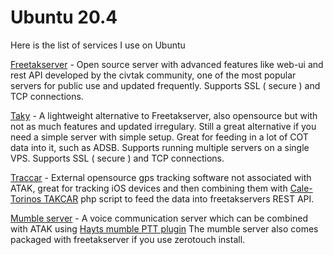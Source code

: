 # Ubuntu 20.4

Here is the list of services I use on Ubuntu

[Freetakserver](https://github.com/hamuraiisam/ATAK-Setup-guide/blob/main/ubuntufts.md "Freetakserver") - Open source server with advanced features like web-ui and rest API developed by the civtak community, one of the most popular servers for public use and updated frequently. Supports SSL ( secure ) and TCP connections.

[Taky](https://github.com/hamuraiisam/ATAK-Setup-guide/blob/main/ubuntutaky.md "Taky") - A lightweight alternative to Freetakserver, also opensource but with not as much features and updated irregulary. Still a great alternative if you need a simple server with simple setup. Great for feeding in a lot of COT data into it, such as ADSB. Supports running multiple servers on a single VPS. Supports SSL ( secure ) and TCP connections.

[Traccar](https://github.com/hamuraiisam/ATAK-Setup-guide/blob/main/traccar.md "Traccar") - External opensource gps tracking software not associated with ATAK, great for tracking iOS devices and then combining them with [Cale-Torinos TAKCAR](https://github.com/hamuraiisam/ATAK-Setup-guide "Cale-Torino's TAKCAR") php script to feed the data into freetakservers REST API.

[Mumble server](https://github.com/hamuraiisam/ATAK-Setup-guide/blob/main/ubuntumumble.md "Mumble server") - A voice communication server which can be combined with ATAK using [Hayts mumble PTT plugin](https://drive.google.com/drive/folders/1o8tsalgxUGxdg2HiDw5xVu_-bnr63F3d "Hayts mumble PTT plugin") The mumble server also comes packaged with freetakserver if you use zerotouch install.
